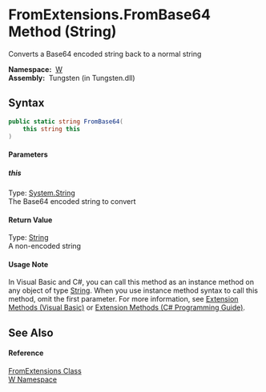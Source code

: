 FromExtensions.FromBase64 Method (String)
=========================================
   Converts a Base64 encoded string back to a normal string

  **Namespace:**  [W][1]  
  **Assembly:**  Tungsten (in Tungsten.dll)

Syntax
------

```csharp
public static string FromBase64(
	this string this
)
```

#### Parameters

##### *this*
Type: [System.String][2]  
The Base64 encoded string to convert

#### Return Value
Type: [String][2]  
A non-encoded string
#### Usage Note
In Visual Basic and C#, you can call this method as an instance method on any object of type [String][2]. When you use instance method syntax to call this method, omit the first parameter. For more information, see [Extension Methods (Visual Basic)][3] or [Extension Methods (C# Programming Guide)][4].

See Also
--------

#### Reference
[FromExtensions Class][5]  
[W Namespace][1]  

[1]: ../README.md
[2]: http://msdn.microsoft.com/en-us/library/s1wwdcbf
[3]: http://msdn.microsoft.com/en-us/library/bb384936.aspx
[4]: http://msdn.microsoft.com/en-us/library/bb383977.aspx
[5]: README.md